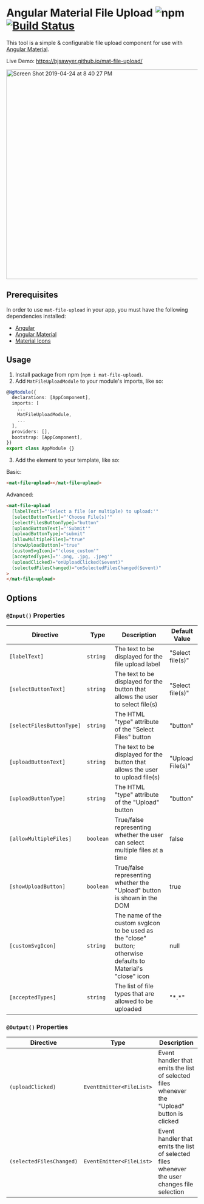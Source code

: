 # Angular Material File Upload ![npm](https://img.shields.io/npm/v/mat-file-upload) [![Build Status](https://travis-ci.org/bjsawyer/mat-file-upload.svg?branch=master)](https://travis-ci.org/bjsawyer/mat-file-upload)

This tool is a simple & configurable file upload component for use with [Angular Material](https://material.angular.io/).

Live Demo: https://bjsawyer.github.io/mat-file-upload/

<img width="552" alt="Screen Shot 2019-04-24 at 8 40 27 PM" src="https://user-images.githubusercontent.com/8974594/56702301-472f7000-66d1-11e9-9480-1e5145ce7dde.png">

## Prerequisites

In order to use `mat-file-upload` in your app, you must have the following dependencies installed:

- [Angular](https://angular.io/)
- [Angular Material](https://material.angular.io/)
- [Material Icons](https://material.angular.io/guide/getting-started#step-6-optional-add-material-icons)

## Usage

1. Install package from npm (`npm i mat-file-upload`).
2. Add `MatFileUploadModule` to your module's imports, like so:

```typescript
@NgModule({
  declarations: [AppComponent],
  imports: [
    ...
    MatFileUploadModule,
    ...
  ],
  providers: [],
  bootstrap: [AppComponent],
})
export class AppModule {}
```

3. Add the element to your template, like so:

Basic:

<!-- prettier-ignore -->
```html
<mat-file-upload></mat-file-upload>
```

Advanced:

<!-- prettier-ignore -->
```html
<mat-file-upload
  [labelText]="'Select a file (or multiple) to upload:'"
  [selectButtonText]="'Choose File(s)'"
  [selectFilesButtonType]="button"
  [uploadButtonText]="'Submit'"
  [uploadButtonType]="submit"
  [allowMultipleFiles]="true"
  [showUploadButton]="true"
  [customSvgIcon]="'close_custom'"
  [acceptedTypes]="'.png, .jpg, .jpeg'"
  (uploadClicked)="onUploadClicked($event)"
  (selectedFilesChanged)="onSelectedFilesChanged($event)"
>
</mat-file-upload>
```

## Options

### `@Input()` Properties

| Directive                 | Type      | Description                                                                                                    | Default Value    |
| ------------------------- | --------- | -------------------------------------------------------------------------------------------------------------- | ---------------- |
| `[labelText]`             | `string`  | The text to be displayed for the file upload label                                                             | "Select file(s)" |
| `[selectButtonText]`      | `string`  | The text to be displayed for the button that allows the user to select file(s)                                 | "Select file(s)" |
| `[selectFilesButtonType]` | `string`  | The HTML "type" attribute of the "Select Files" button                                                         | "button"         |
| `[uploadButtonText]`      | `string`  | The text to be displayed for the button that allows the user to upload file(s)                                 | "Upload File(s)" |
| `[uploadButtonType]`      | `string`  | The HTML "type" attribute of the "Upload" button                                                               | "button"         |
| `[allowMultipleFiles]`    | `boolean` | True/false representing whether the user can select multiple files at a time                                   | false            |
| `[showUploadButton]`      | `boolean` | True/false representing whether the "Upload" button is shown in the DOM                                        | true             |
| `[customSvgIcon]`         | `string`  | The name of the custom svgIcon to be used as the "close" button; otherwise defaults to Material's "close" icon | null             |
| `[acceptedTypes]`         | `string`  | The list of file types that are allowed to be uploaded                                                         | "\*.\*"          |

### `@Output()` Properties

| Directive                | Type                     | Description                                                                                  |
| ------------------------ | ------------------------ | -------------------------------------------------------------------------------------------- |
| `(uploadClicked)`        | `EventEmitter<FileList>` | Event handler that emits the list of selected files whenever the "Upload" button is clicked  |
| `(selectedFilesChanged)` | `EventEmitter<FileList>` | Event handler that emits the list of selected files whenever the user changes file selection |
